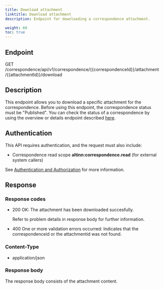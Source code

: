 ```yaml
---
title: Download attachment
linktitle: Download attachment
description: Endpoint for downloading a correspondence attachment.

weight: 60
toc: true
---
```


## Endpoint

GET /correspondence/api/v1/correspondence/{{correspondenceId}}/attachment/{{attachmentId}}/download

## Description

This endpoint allows you to download a specific attachment for the correspondence. 
Before using this endpoint, the correspondence status must be "Published". 
You can check the status of a correspondence by using the overview or details endpoint described [here](https://docs.altinn.studio/api/correspondence/spec/#/Correspondence/get_correspondence_api_v1_correspondence__correspondenceId_).

## Authentication

This API requires authentication, and the request must also include:

- Correspondence read scope __altinn:correspondence.read__ (for external system callers)

See [Authentication and Authorization](/notifications/reference/api/#authentication--authorization) for more information.

## Response

### Response codes
- 200 OK: The attachment has been downloaded succesfully.

  Refer to problem details in response body for further information.
- 400 One or more validation errors occurred: Indicates that the correspondenceid or the attachmentid was not found.

### Content-Type

- application/json

### Response body 

The response body consists of the attachment content.
